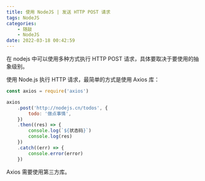 ```yaml
---
title: 使用 NodeJS | 发送 HTTP POST 请求
tags: NodeJS
categories:
    - 随敲
    - NodeJS
date: 2022-03-18 00:42:59
---
```


在 nodejs 中可以使用多种方式执行 HTTP POST 请求，具体要取决于要使用的抽象级别。

使用 Node.js 执行 HTTP 请求，最简单的方式是使用 Axios 库：

```js
const axios = require('axios')

axios
    .post('http://nodejs.cn/todos', {
        todo: '做点事情',
    })
    .then((res) => {
        console.log(`${状态码}`)
        console.log(res)
    })
    .catch((err) => {
        console.error(error)
    })
```

Axios 需要使用第三方库。
